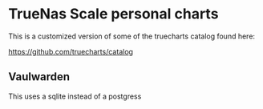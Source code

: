 # TrueNas Scale personal charts

This is a customized version of some of the truecharts catalog found here:

<https://github.com/truecharts/catalog>

## Vaulwarden

This uses a sqlite instead of a postgress
